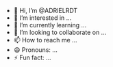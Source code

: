 - 👋 Hi, I’m @ADRIELRDT
- 👀 I’m interested in ...
- 🌱 I’m currently learning ...
- 💞️ I’m looking to collaborate on ...
- 📫 How to reach me ...
- 😄 Pronouns: ...
- ⚡ Fun fact: ...

<!---
ADRIELRDT/ADRIELRDT is a ✨ special ✨ repository because its `README.md` (this file) appears on your GitHub profile.
You can click the Preview link to take a look at your changes.
--->
